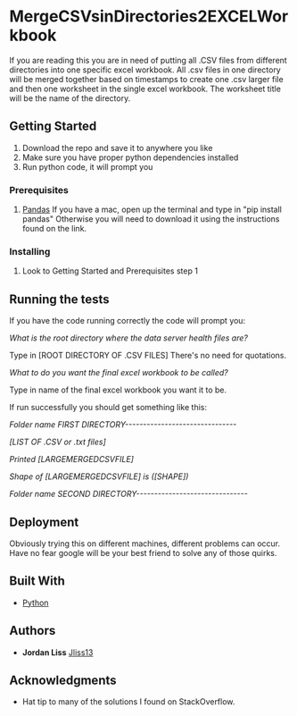 # MergeCSVsinDirectories2EXCELWorkbook

If you are reading this you are in need of putting all .CSV files from different directories into one specific excel workbook. All .csv files in one directory will be merged together based on timestamps to create one .csv larger file and then one worksheet in the single excel workbook. The worksheet title will be the name of the directory.

## Getting Started

1. Download the repo and save it to anywhere you like
2. Make sure you have proper python dependencies installed
3. Run python code, it will prompt you

### Prerequisites

1. [Pandas](http://pandas.pydata.org/getpandas.html)
If you have a mac, open up the terminal and type in "pip install pandas"
Otherwise you will need to download it using the instructions found on the link.

### Installing

1. Look to Getting Started and Prerequisites step 1 

## Running the tests

If you have the code running correctly the code will prompt you:

*What is the root directory where the data server health files are?*

Type in [ROOT DIRECTORY OF .CSV FILES] There's no need for quotations.

*What to do you want the final excel workbook to be called?*

Type in name of the final excel workbook you want it to be.

If run successfully you should get something like this:

*Folder name FIRST DIRECTORY-------------------------------*

*[LIST OF .CSV or .txt files]*

*Printed [LARGEMERGEDCSVFILE]*

*Shape of [LARGEMERGEDCSVFILE] is ([SHAPE])*

*Folder name SECOND DIRECTORY-------------------------------*

## Deployment

Obviously trying this on different machines, different problems can occur. Have no fear google will be your best friend to solve any of those quirks.

## Built With

* [Python](https://www.python.org/)


## Authors

* **Jordan Liss** [Jliss13](https://github.com/JLiss13)

## Acknowledgments

* Hat tip to many of the solutions I found on StackOverflow.

